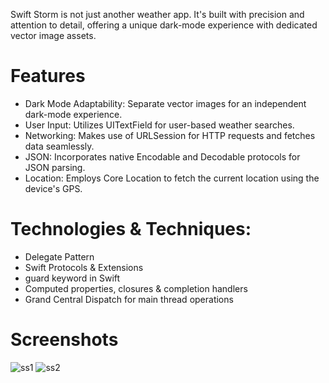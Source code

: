 Swift Storm is not just another weather app. It's built with precision and attention to detail, offering a unique dark-mode experience with dedicated vector image assets.

# Features
- Dark Mode Adaptability: Separate vector images for an independent dark-mode experience.
- User Input: Utilizes UITextField for user-based weather searches.
- Networking: Makes use of URLSession for HTTP requests and fetches data seamlessly.
- JSON: Incorporates native Encodable and Decodable protocols for JSON parsing.
- Location: Employs Core Location to fetch the current location using the device's GPS.

# Technologies & Techniques:
- Delegate Pattern
- Swift Protocols & Extensions
- guard keyword in Swift
- Computed properties, closures & completion handlers
- Grand Central Dispatch for main thread operations

# Screenshots

![ss1](https://github.com/mufratkarim/SwiftStorm/assets/37815709/fc59244c-a80c-4da4-beaa-749e7cbdb680)
![ss2](https://github.com/mufratkarim/SwiftStorm/assets/37815709/5925b802-9d98-4869-aac4-c54f83b7b4ab)


